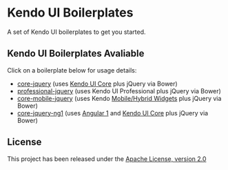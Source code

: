 # Kendo UI Boilerplates

A set of Kendo UI boilerplates to get you started.

## Kendo UI Boilerplates Avaliable

Click on a boilerplate below for usage details:

* [core-jquery](core-jquery/) (uses [Kendo UI Core](https://github.com/telerik/kendo-ui-core) plus jQuery via Bower)
* [professional-jquery](professional-jquery/) (uses Kendo UI Professional plus jQuery via Bower)
* [core-mobile-jquery](core-mobile-jquery/) (uses Kendo [Mobile/Hybrid Widgets](http://demos.telerik.com/kendo-ui/m/index) plus jQuery via Bower)
* [core-jquery-ng1](core-jquery-ng1/) (uses [Angular 1](http://www.telerik.com/kendo-ui/angularjs-and-kendo-ui-framework-integration) and [Kendo UI Core](https://github.com/telerik/kendo-ui-core) plus jQuery via Bower)

## License

This project has been released under the [Apache License, version 2.0](http://www.apache.org/licenses/LICENSE-2.0.html)
